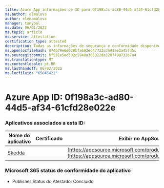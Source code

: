 ```yaml
---
title: Azure App informações de ID para 0f198a3c-ad80-44d5-af34-61cfd28e022e
ms.author: elmalova
author: elenamalova
manager: tonybal
ms.date: 06/01/2022
ms.topic: article
ms.service: attestation
certification_type: attested
description: Todas as informações de segurança e conformidade disponíveis para 0f198a3c-ad80-44d5-af34-61cfd28e022e.
ms.openlocfilehash: 874679e6e930bfa692ec47722cd641ae3a45fd5c
ms.sourcegitcommit: bf531e5ed502c5940a365322da320749873267a4
ms.translationtype: MT
ms.contentlocale: pt-BR
ms.lasthandoff: 06/02/2022
ms.locfileid: "65845422"
---
```

# <a name="azure-app-id-0f198a3c-ad80-44d5-af34-61cfd28e022e"></a>Azure App ID: 0f198a3c-ad80-44d5-af34-61cfd28e022e


### <a name="apps-associated-with-this-id"></a>Aplicativos associados a esta ID:
| **Nome do aplicativo** | **Certificado** | **Exibir no AppSource** |
|--------------|---------------|-----------------------|
| [Skedda](../forward/WA200004065.md) |  | [https://appsource.microsoft.com/product/office/WA200004065](https://appsource.microsoft.com/product/office/WA200004065) |

### <a name="microsoft-365-app-compliance-status"></a>Microsoft 365 status de conformidade do aplicativo
- Publisher Status do Atestado: Concluído
